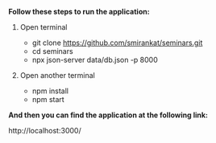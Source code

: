 **Follow these steps to run the application:**

1. Open terminal
   * git clone https://github.com/smirankat/seminars.git
   * cd seminars
   * npx json-server data/db.json -p 8000
    
3. Open another terminal
   * npm install
   * npm start

**And then you can find the application at the following link:**

http://localhost:3000/
